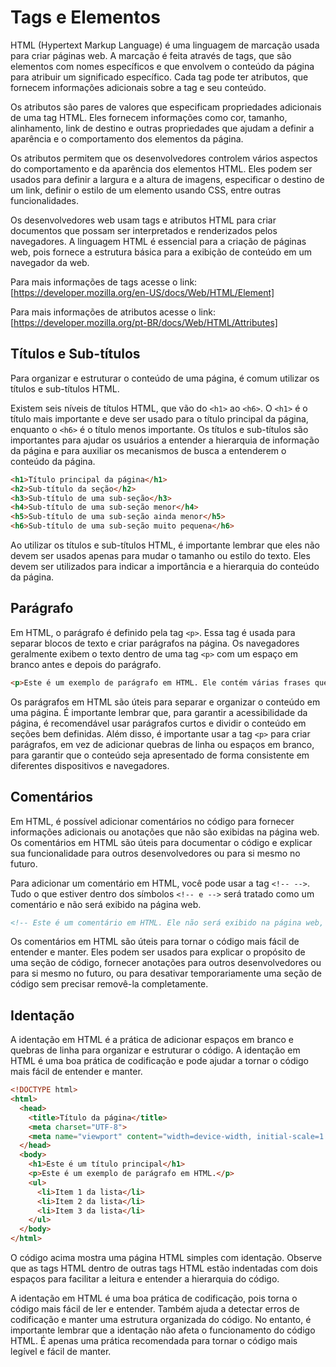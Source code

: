 # Tags e Elementos

HTML (Hypertext Markup Language) é uma linguagem de marcação usada para criar páginas web. A marcação é feita através de tags, que são elementos com nomes específicos e que envolvem o conteúdo da página para atribuir um significado específico. Cada tag pode ter atributos, que fornecem informações adicionais sobre a tag e seu conteúdo.

Os atributos são pares de valores que especificam propriedades adicionais de uma tag HTML. Eles fornecem informações como cor, tamanho, alinhamento, link de destino e outras propriedades que ajudam a definir a aparência e o comportamento dos elementos da página.

Os atributos permitem que os desenvolvedores controlem vários aspectos do comportamento e da aparência dos elementos HTML. Eles podem ser usados para definir a largura e a altura de imagens, especificar o destino de um link, definir o estilo de um elemento usando CSS, entre outras funcionalidades.

Os desenvolvedores web usam tags e atributos HTML para criar documentos que possam ser interpretados e renderizados pelos navegadores. A linguagem HTML é essencial para a criação de páginas web, pois fornece a estrutura básica para a exibição de conteúdo em um navegador da web.

Para mais informações de tags acesse o link:
[https://developer.mozilla.org/en-US/docs/Web/HTML/Element]

Para mais informações de atributos acesse o link:
[https://developer.mozilla.org/pt-BR/docs/Web/HTML/Attributes]

## Títulos e Sub-títulos

Para organizar e estruturar o conteúdo de uma página, é comum utilizar os títulos e sub-títulos HTML.

Existem seis níveis de títulos HTML, que vão do `<h1>` ao `<h6>`. O `<h1>` é o título mais importante e deve ser usado para o título principal da página, enquanto o `<h6>` é o título menos importante. Os títulos e sub-títulos são importantes para ajudar os usuários a entender a hierarquia de informação da página e para auxiliar os mecanismos de busca a entenderem o conteúdo da página.

```html
<h1>Título principal da página</h1>
<h2>Sub-título da seção</h2>
<h3>Sub-título de uma sub-seção</h3>
<h4>Sub-título de uma sub-seção menor</h4>
<h5>Sub-título de uma sub-seção ainda menor</h5>
<h6>Sub-título de uma sub-seção muito pequena</h6>
```

Ao utilizar os títulos e sub-títulos HTML, é importante lembrar que eles não devem ser usados apenas para mudar o tamanho ou estilo do texto. Eles devem ser utilizados para indicar a importância e a hierarquia do conteúdo da página.

## Parágrafo

Em HTML, o parágrafo é definido pela tag `<p>`. Essa tag é usada para separar blocos de texto e criar parágrafos na página. Os navegadores geralmente exibem o texto dentro de uma tag `<p>` com um espaço em branco antes e depois do parágrafo.

```html
<p>Este é um exemplo de parágrafo em HTML. Ele contém várias frases que são separadas por pontos finais. O texto dentro de um parágrafo pode incluir formatação, como negrito, itálico, sublinhado e outros elementos HTML.</p>
```

Os parágrafos em HTML são úteis para separar e organizar o conteúdo em uma página. É importante lembrar que, para garantir a acessibilidade da página, é recomendável usar parágrafos curtos e dividir o conteúdo em seções bem definidas. Além disso, é importante usar a tag `<p>` para criar parágrafos, em vez de adicionar quebras de linha ou espaços em branco, para garantir que o conteúdo seja apresentado de forma consistente em diferentes dispositivos e navegadores.

## Comentários

Em HTML, é possível adicionar comentários no código para fornecer informações adicionais ou anotações que não são exibidas na página web. Os comentários em HTML são úteis para documentar o código e explicar sua funcionalidade para outros desenvolvedores ou para si mesmo no futuro.

Para adicionar um comentário em HTML, você pode usar a tag `<!-- -->`. Tudo o que estiver dentro dos símbolos `<!-- e -->` será tratado como um comentário e não será exibido na página web.

```html
<!-- Este é um comentário em HTML. Ele não será exibido na página web, mas pode ser útil para documentar o código ou fornecer anotações adicionais. -->
```

Os comentários em HTML são úteis para tornar o código mais fácil de entender e manter. Eles podem ser usados para explicar o propósito de uma seção de código, fornecer anotações para outros desenvolvedores ou para si mesmo no futuro, ou para desativar temporariamente uma seção de código sem precisar removê-la completamente.

## Identação

A identação em HTML é a prática de adicionar espaços em branco e quebras de linha para organizar e estruturar o código. A identação em HTML é uma boa prática de codificação e pode ajudar a tornar o código mais fácil de entender e manter.

```html
<!DOCTYPE html>
<html>
  <head>
    <title>Título da página</title>
    <meta charset="UTF-8">
    <meta name="viewport" content="width=device-width, initial-scale=1.0">
  </head>
  <body>
    <h1>Este é um título principal</h1>
    <p>Este é um exemplo de parágrafo em HTML.</p>
    <ul>
      <li>Item 1 da lista</li>
      <li>Item 2 da lista</li>
      <li>Item 3 da lista</li>
    </ul>
  </body>
</html>
```

O código acima mostra uma página HTML simples com identação. Observe que as tags HTML dentro de outras tags HTML estão indentadas com dois espaços para facilitar a leitura e entender a hierarquia do código.

A identação em HTML é uma boa prática de codificação, pois torna o código mais fácil de ler e entender. Também ajuda a detectar erros de codificação e manter uma estrutura organizada do código. No entanto, é importante lembrar que a identação não afeta o funcionamento do código HTML. É apenas uma prática recomendada para tornar o código mais legível e fácil de manter.
